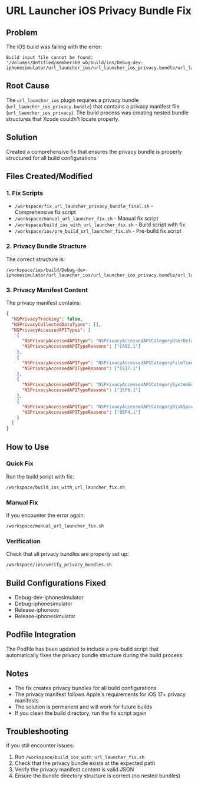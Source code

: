 # URL Launcher iOS Privacy Bundle Fix

## Problem
The iOS build was failing with the error:
```
Build input file cannot be found: '/Volumes/Untitled/member360_wb/build/ios/Debug-dev-iphonesimulator/url_launcher_ios/url_launcher_ios_privacy.bundle/url_launcher_ios_privacy'
```

## Root Cause
The `url_launcher_ios` plugin requires a privacy bundle (`url_launcher_ios_privacy.bundle`) that contains a privacy manifest file (`url_launcher_ios_privacy`). The build process was creating nested bundle structures that Xcode couldn't locate properly.

## Solution
Created a comprehensive fix that ensures the privacy bundle is properly structured for all build configurations.

## Files Created/Modified

### 1. Fix Scripts
- `/workspace/fix_url_launcher_privacy_bundle_final.sh` - Comprehensive fix script
- `/workspace/manual_url_launcher_fix.sh` - Manual fix script
- `/workspace/build_ios_with_url_launcher_fix.sh` - Build script with fix
- `/workspace/ios/pre_build_url_launcher_fix.sh` - Pre-build fix script

### 2. Privacy Bundle Structure
The correct structure is:
```
/workspace/ios/build/Debug-dev-iphonesimulator/url_launcher_ios/url_launcher_ios_privacy.bundle/url_launcher_ios_privacy
```

### 3. Privacy Manifest Content
The privacy manifest contains:
```json
{
  "NSPrivacyTracking": false,
  "NSPrivacyCollectedDataTypes": [],
  "NSPrivacyAccessedAPITypes": [
    {
      "NSPrivacyAccessedAPIType": "NSPrivacyAccessedAPICategoryUserDefaults",
      "NSPrivacyAccessedAPITypeReasons": ["CA92.1"]
    },
    {
      "NSPrivacyAccessedAPIType": "NSPrivacyAccessedAPICategoryFileTimestamp",
      "NSPrivacyAccessedAPITypeReasons": ["C617.1"]
    },
    {
      "NSPrivacyAccessedAPIType": "NSPrivacyAccessedAPICategorySystemBootTime",
      "NSPrivacyAccessedAPITypeReasons": ["35F9.1"]
    },
    {
      "NSPrivacyAccessedAPIType": "NSPrivacyAccessedAPICategoryDiskSpace",
      "NSPrivacyAccessedAPITypeReasons": ["85F4.1"]
    }
  ]
}
```

## How to Use

### Quick Fix
Run the build script with fix:
```bash
/workspace/build_ios_with_url_launcher_fix.sh
```

### Manual Fix
If you encounter the error again:
```bash
/workspace/manual_url_launcher_fix.sh
```

### Verification
Check that all privacy bundles are properly set up:
```bash
/workspace/ios/verify_privacy_bundles.sh
```

## Build Configurations Fixed
- Debug-dev-iphonesimulator
- Debug-iphonesimulator
- Release-iphoneos
- Release-iphonesimulator

## Podfile Integration
The Podfile has been updated to include a pre-build script that automatically fixes the privacy bundle structure during the build process.

## Notes
- The fix creates privacy bundles for all build configurations
- The privacy manifest follows Apple's requirements for iOS 17+ privacy manifests
- The solution is permanent and will work for future builds
- If you clean the build directory, run the fix script again

## Troubleshooting
If you still encounter issues:
1. Run `/workspace/build_ios_with_url_launcher_fix.sh`
2. Check that the privacy bundle exists at the expected path
3. Verify the privacy manifest content is valid JSON
4. Ensure the bundle directory structure is correct (no nested bundles)